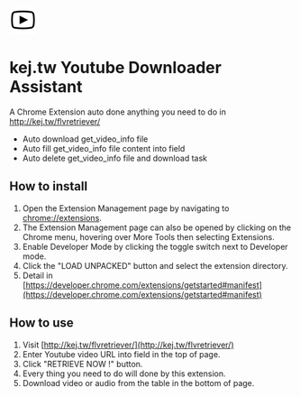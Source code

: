 ![image](https://github.com/sakkyoi/kej.tw-Youtube-Downloader-Assistant/raw/master/assets/icons/48.png)
# kej.tw Youtube Downloader Assistant

A Chrome Extension auto done anything you need to do in http://kej.tw/flvretriever/

  - Auto download get_video_info file
  - Auto fill get_video_info file content into field
  - Auto delete get_video_info file and download task

## How to install

  1. Open the Extension Management page by navigating to [chrome://extensions](chrome://extensions).
  2. The Extension Management page can also be opened by clicking on the Chrome menu, hovering over More Tools then selecting Extensions.
  3. Enable Developer Mode by clicking the toggle switch next to Developer mode.
  4. Click the "LOAD UNPACKED" button and select the extension directory.
  5. Detail in [https://developer.chrome.com/extensions/getstarted#manifest](https://developer.chrome.com/extensions/getstarted#manifest)

## How to use

  1. Visit [http://kej.tw/flvretriever/](http://kej.tw/flvretriever/)
  2. Enter Youtube video URL into field in the top of page.
  3. Click "RETRIEVE NOW !" button.
  4. Every thing you need to do will done by this extension.
  5. Download video or audio from the table in the bottom of page.
